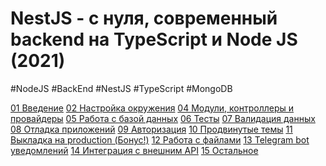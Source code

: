 # NestJS - с нуля, современный backend на TypeScript и Node JS (2021)
#NodeJS #BackEnd #NestJS #TypeScript #MongoDB 

[01 Введение](_lessons/01%20Введение.md)
[02 Настройка окружения](_lessons/02%20Настройка%20окружения.md)
[04 Модули, контроллеры и провайдеры](_lessons/04%20Модули,%20контроллеры%20и%20провайдеры.md)
[05 Работа с базой данных](_lessons/05%20Работа%20с%20базой%20данных.md)
[06 Тесты](_lessons/06%20Тесты.md)
[07 Валидация данных](_lessons/07%20Валидация%20данных.md)
[08 Отладка приложений](_lessons/08%20Отладка%20приложений.md)
[09 Авторизация](_lessons/09%20Авторизация.md)
[10 Продвинутые темы](_lessons/10%20Продвинутые%20темы.md)
[11 Выкладка на production (Бонус!)](_lessons/11%20Выкладка%20на%20production%20(Бонус!).md)
[12 Работа с файлами](_lessons/12%20Работа%20с%20файлами.md)
[13 Telegram bot уведомлений](_lessons/13%20Telegram%20bot%20уведомлений.md)
[14 Интеграция с внешним API](_lessons/14%20Интеграция%20с%20внешним%20API.md)
[15 Остальное](_lessons/15%20Остальное.md)